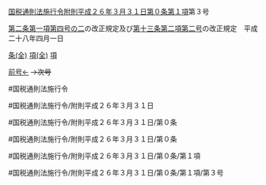 [国税通則法施行令附則平成２６年３月３１日第０条第１項](国税通則法施行＿令附則平成２６年３月３１日第０条第１項)第３号

[第二条第一項第四号の二](国税通則法施行＿令附則平成２６年３月３１日第２条第１項第４号の２)の改正規定及び[第十三条第二項第二号](国税通則法施行＿令附則平成２６年３月３１日第１３条第２項第２号)の改正規定　平成二十八年四月一日

[条(全)](国税通則法施行＿令附則平成２６年３月３１日第０条_.md)    [項(全)](国税通則法施行＿令附則平成２６年３月３１日第０条第１項_.md)    [項](国税通則法施行＿令附則平成２６年３月３１日第０条第１項.md)

[前号←](国税通則法施行＿令附則平成２６年３月３１日第０条第１項第２号.md)  ~~→次号~~

#国税通則法施行令

#国税通則法施行令/附則平成２６年３月３１日

#国税通則法施行令/附則平成２６年３月３１日/第０条

#国税通則法施行令/附則平成２６年３月３１日/第０条

#国税通則法施行令/附則平成２６年３月３１日/第０条/第１項

#国税通則法施行令/附則平成２６年３月３１日/第０条/第１項/第３号

